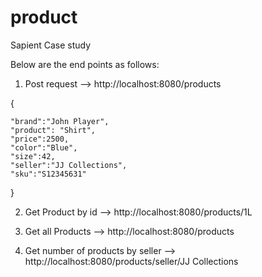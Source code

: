 # product
Sapient Case study

Below are the end points as follows:

1. Post request --> http://localhost:8080/products

{

	"brand":"John Player",
	"product": "Shirt",
	"price":2500,
	"color":"Blue",
	"size":42,
	"seller":"JJ Collections",
	"sku":"S12345631"
	
}

2. Get Product by id --> http://localhost:8080/products/1L

3. Get all Products --> http://localhost:8080/products

4. Get number of products by seller --> http://localhost:8080/products/seller/JJ Collections
